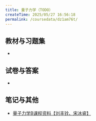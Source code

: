 ```yaml
---
title: 量子力学（TODO）
createTime: 2025/05/27 16:56:18
permalink: /coursedata/dz1am76t/
---
```


## 教材与习题集

*

## 试卷与答案

*

## 笔记与其他

* [量子力学B课程资料【刘丰铨、宋冰睿】](https://easylink.cc/f9fr0z)
